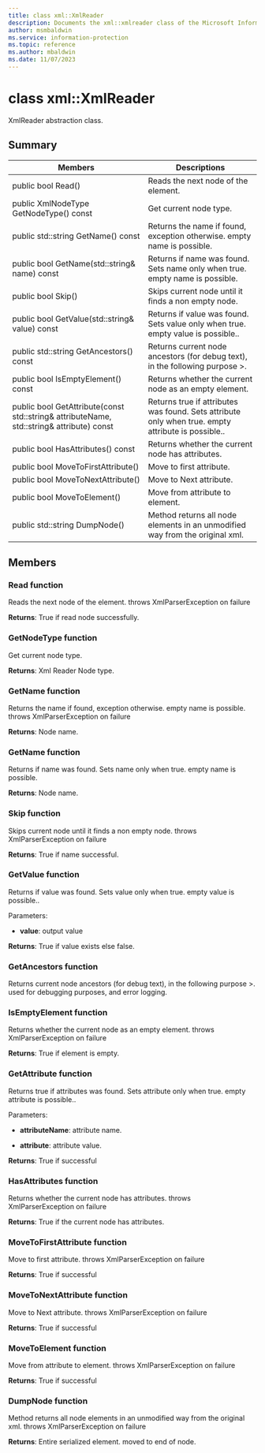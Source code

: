 ```yaml
---
title: class xml::XmlReader 
description: Documents the xml::xmlreader class of the Microsoft Information Protection (MIP) SDK.
author: msmbaldwin
ms.service: information-protection
ms.topic: reference
ms.author: mbaldwin
ms.date: 11/07/2023
---
```


# class xml::XmlReader 
XmlReader abstraction class.
  
## Summary
 Members                        | Descriptions                                
--------------------------------|---------------------------------------------
public bool Read()  |  Reads the next node of the element.
public XmlNodeType GetNodeType() const  |  Get current node type.
public std::string GetName() const  |  Returns the name if found, exception otherwise. empty name is possible.
public bool GetName(std::string& name) const  |  Returns if name was found. Sets name only when true. empty name is possible.
public bool Skip()  |  Skips current node until it finds a non empty node.
public bool GetValue(std::string& value) const  |  Returns if value was found. Sets value only when true. empty value is possible..
public std::string GetAncestors() const  |  Returns current node ancestors (for debug text), in the following purpose <node grand parent attributes=...>><node parent><node>.
public bool IsEmptyElement() const  |  Returns whether the current node as an empty element.
public bool GetAttribute(const std::string& attributeName, std::string& attribute) const  |  Returns true if attributes was found. Sets attribute only when true. empty attribute is possible..
public bool HasAttributes() const  |  Returns whether the current node has attributes.
public bool MoveToFirstAttribute()  |  Move to first attribute.
public bool MoveToNextAttribute()  |  Move to Next attribute.
public bool MoveToElement()  |  Move from attribute to element.
public std::string DumpNode()  |  Method returns all node elements in an unmodified way from the original xml.
  
## Members
  
### Read function
Reads the next node of the element.
throws XmlParserException on failure

  
**Returns**: True if read node successfully.
  
### GetNodeType function
Get current node type.

  
**Returns**: Xml Reader Node type.
  
### GetName function
Returns the name if found, exception otherwise. empty name is possible.
throws XmlParserException on failure

  
**Returns**: Node name.
  
### GetName function
Returns if name was found. Sets name only when true. empty name is possible.

  
**Returns**: Node name.
  
### Skip function
Skips current node until it finds a non empty node.
throws XmlParserException on failure

  
**Returns**: True if name successful.
  
### GetValue function
Returns if value was found. Sets value only when true. empty value is possible..

Parameters:  
* **value**: output value



  
**Returns**: True if value exists else false.
  
### GetAncestors function
Returns current node ancestors (for debug text), in the following purpose <node grand parent attributes=...>><node parent><node>.
used for debugging purposes, and error logging.
  
### IsEmptyElement function
Returns whether the current node as an empty element.
throws XmlParserException on failure

  
**Returns**: True if element is empty.
  
### GetAttribute function
Returns true if attributes was found. Sets attribute only when true. empty attribute is possible..

Parameters:  
* **attributeName**: attribute name. 


* **attribute**: attribute value. 



  
**Returns**: True if successful
  
### HasAttributes function
Returns whether the current node has attributes.
throws XmlParserException on failure

  
**Returns**: True if the current node has attributes.
  
### MoveToFirstAttribute function
Move to first attribute.
throws XmlParserException on failure

  
**Returns**: True if successful
  
### MoveToNextAttribute function
Move to Next attribute.
throws XmlParserException on failure

  
**Returns**: True if successful
  
### MoveToElement function
Move from attribute to element.
throws XmlParserException on failure

  
**Returns**: True if successful
  
### DumpNode function
Method returns all node elements in an unmodified way from the original xml.
throws XmlParserException on failure

  
**Returns**: Entire serialized element.
moved to end of node.
